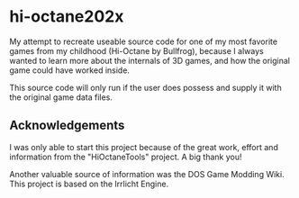 # hi-octane202x
My attempt to recreate useable source code for one of my most favorite games from my childhood (Hi-Octane by Bullfrog), because I always wanted to learn more about the internals of 3D games, and how the original game could have worked inside.

This source code will only run if the user does possess and supply it with the original game data files.

## Acknowledgements
I was only able to start this project because of the great work, effort and information from the "HiOctaneTools" project. A big thank you!

Another valuable source of information was the DOS Game Modding Wiki. This project is based on the Irrlicht Engine.



